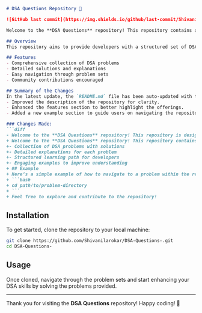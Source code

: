 ```markdown
# DSA Questions Repository 🤖

![GitHub last commit](https://img.shields.io/github/last-commit/Shivanilarokar/DSA-Questions-) ![GitHub contributors](https://img.shields.io/github/contributors/Shivanilarokar/DSA-Questions-) ![GitHub issues](https://img.shields.io/github/issues/Shivanilarokar/DSA-Questions-)

Welcome to the **DSA Questions** repository! This repository contains a collection of Data Structures and Algorithms (DSA) problems designed to enhance your programming skills. 🤖

## Overview
This repository aims to provide developers with a structured set of DSA problems, solutions, and explanations to improve their problem-solving abilities.

## Features
- Comprehensive collection of DSA problems
- Detailed solutions and explanations
- Easy navigation through problem sets
- Community contributions encouraged

## Summary of the Changes
In the latest update, the `README.md` file has been auto-updated with the following enhancements:
- Improved the description of the repository for clarity.
- Enhanced the features section to better highlight the offerings.
- Added a new example section to guide users on navigating the repository.

### Changes Made:
```diff
- Welcome to the **DSA Questions** repository! This repository is designed to help developers enhance their problem-solving skills by providing a structured set of DSA problems, solutions, and explanations. 🤖
+ Welcome to the **DSA Questions** repository! This repository contains a collection of Data Structures and Algorithms (DSA) problems designed to enhance your programming skills. 🤖
+- Collection of DSA problems with solutions
+- Detailed explanations for each problem
+- Structured learning path for developers
+- Engaging examples to improve understanding
+ ## Example
+ Here’s a simple example of how to navigate to a problem within the repository:
+ ```bash
+ cd path/to/problem-directory
+ ```
+ Feel free to explore and contribute to the repository!
```

## Installation
To get started, clone the repository to your local machine:
```bash
git clone https://github.com/Shivanilarokar/DSA-Questions-.git
cd DSA-Questions-
```

## Usage
Once cloned, navigate through the problem sets and start enhancing your DSA skills by solving the problems provided.

---

Thank you for visiting the **DSA Questions** repository! Happy coding! 🎉
```